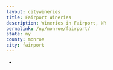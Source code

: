 ```yaml
---
layout: citywineries
title: Fairport Wineries
description: Wineries in Fairport, NY
permalink: /ny/monroe/fairport/
state: ny
county: monroe
city: fairport
---
```

-
